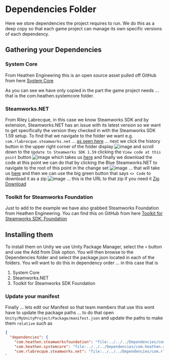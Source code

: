 # Dependencies Folder
Here we store dependencies the project requires to run. We do this as a deep copy so that each game project can manage its own specific versions of each dependency.

## Gathering your Dependencies

### System Core
From Heathen Engineering this is an open source asset pulled off GitHub from here
[System Core](https://github.com/heathen-engineering/SystemCore)

As you can see we have only copied in the part the game project needs … that is the com.heathen.systemcore folder.

### Steamworks.NET
From Riley Labrecque, in this case we know Steamworks SDK and by extension, Steamworks.NET has an issue with its latest version so we want to get specifically the version they checked in with the Steamworks SDK 1.59 setup. To find that we navigate to the folder we want e.g. `com.rlabrecque.steamworks.net` … [as seen here](https://github.com/rlabrecque/Steamworks.NET/tree/master/com.rlabrecque.steamworks.net) 
… next we click the history button in the upper right corner of the folder display 
![image](https://github.com/user-attachments/assets/e1e9a97a-39e0-41f7-ba69-3a7f9ce2f3db)
and scroll down to the `Update to Steamworks SDK 1.59` clicking the `View code at this point` button 
![image](https://github.com/user-attachments/assets/26d76b1b-eec1-4979-9f73-4af1dd515c4f)
which takes us [here](https://github.com/rlabrecque/Steamworks.NET/tree/078ed3c7c9b767a42be555b75ea5fb014c067132/com.rlabrecque.steamworks.net) and finally we download the code at this point we can do that by clicking the Blue Steamworks.NET to navigate to the root of this point in the change set
![image](https://github.com/user-attachments/assets/0e5f20c5-bee1-4048-b47d-8379cbd90403)
… that will take us [here](https://github.com/rlabrecque/Steamworks.NET/tree/078ed3c7c9b767a42be555b75ea5fb014c067132) and then we can use the big green button that says `<> Code` to download it as a zip 
![image](https://github.com/user-attachments/assets/815b58ff-88ad-4fe9-9107-af770e955fe5)
… this is the URL to that zip if you need it [Zip Download](https://github.com/rlabrecque/Steamworks.NET/archive/078ed3c7c9b767a42be555b75ea5fb014c067132.zip)

### Toolkit for Steamworks Foundation
Just to add to the example we have also grabbed Steamworks Foundation from Heathen Engineering. You can find this on GitHub from here [Toolkit for Steamworks SDK: Foundation](https://github.com/heathen-engineering/Toolkit-for-Steamworks-Foundation)

## Installing them
To install them on Unity we use Unity Package Manager, select the `+` button and use the Add from Disk option. You will then browse to the Dependencies folder and select the package.json located in each of the folders. You will want to do this in dependency order … in this case that is 

1. System Core
2. Steamworks.NET
3. Toolkit for Steamworks SDK Foundation

### Update your manifest
Finally ... lets edit our Manifest so that team members that use this wont have to update the package paths ... to do that open `Unity/MyUnityProject/Package/manifest.json` and update the paths to make them `relative` such as
```json
{
  "dependencies": {
    "com.heathen.steamworksfoundation": "file:../../../Dependencies/com.heathen.steamworksfoundation",
    "com.heathen.systemcore": "file:../../../Dependencies/com.heathen.systemcore",
    "com.rlabrecque.steamworks.net": "file:../../../Dependencies/com.rlabrecque.steamworks.net",
`
